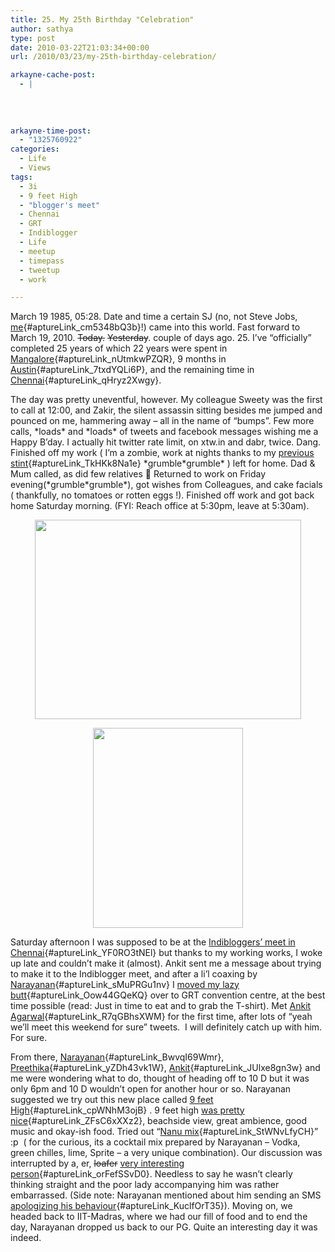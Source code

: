 ```yaml
---
title: 25. My 25th Birthday "Celebration"
author: sathya
type: post
date: 2010-03-22T21:03:34+00:00
url: /2010/03/23/my-25th-birthday-celebration/

arkayne-cache-post:
  - |
    
    
    
    
arkayne-time-post:
  - "1325760922"
categories:
  - Life
  - Views
tags:
  - 3i
  - 9 feet High
  - "blogger's meet"
  - Chennai
  - GRT
  - Indiblogger
  - Life
  - meetup
  - timepass
  - tweetup
  - work

---
```

March 19 1985, 05:28. Date and time a certain SJ (no, not Steve Jobs, [me][1]{#aptureLink_cm5348bQ3b}!) came into this world. Fast forward to March 19, 2010. <span style="text-decoration: line-through;">Today.</span> <span style="text-decoration: line-through;">Yesterday</span>. couple of days ago. 25. I&#8217;ve &#8220;officially&#8221; completed 25 years of which 22 years were spent in [Mangalore][2]{#aptureLink_nUtmkwPZQR}, 9 months in [Austin][3]{#aptureLink_7txdYQLi6P}, and the remaining time in [Chennai][4]{#aptureLink_qHryz2Xwgy}.

<!--more-->

The day was pretty uneventful, however. My colleague Sweety was the first to call at 12:00, and Zakir, the silent assassin sitting besides me jumped and pounced on me, hammering away &#8211; all in the name of &#8220;bumps&#8221;. Few more calls, \*loads\* and \*loads\* of tweets and facebook messages wishing me a Happy B&#8217;day. I actually hit twitter rate limit, on xtw.in and dabr, twice. Dang. Finished off my work ( I&#8217;m a zombie, work at nights thanks to my [previous stint][5]{#aptureLink_TkHKk8Na1e} \*grumble\*grumble\* ) left for home. Dad & Mum called, as did few relatives 🙂 Returned to work on Friday evening(\*grumble\*grumble\*), got wishes from Colleagues, and cake facials ( thankfully, no tomatoes or rotten eggs !). Finished off work and got back home Saturday morning. (FYI: Reach office at 5:30pm, leave at 5:30am).

<a id="aptureLink_WIppAerXdc" style="margin: 0pt auto; padding: 0px 6px; text-align: center; display: block;" href="http://posterous.com/getfile/files.posterous.com/sathyabhat/wN7MCuPwvBojkuKbORCsydcFW5m0sZGGpQaHYMd1JGX3cCzNS5Q61ij7tiFp/photo_2.jpg"><img style="border: 0px none;" src="http://posterous.com/getfile/files.posterous.com/sathyabhat/wN7MCuPwvBojkuKbORCsydcFW5m0sZGGpQaHYMd1JGX3cCzNS5Q61ij7tiFp/photo_2.jpg" alt="" width="425.53333333333336px" height="319.15000000000003px" /></a>

<a id="aptureLink_ppFLRH0SHk" style="margin: 0pt auto; padding: 0px 6px; text-align: center; display: block;" href="http://posterous.com/getfile/files.posterous.com/sathyabhat/tSyJaxl8boSkfGyJzbPOA1l6BEN6tcKtQMUK68w5s7Qb0U18fZGJbz1fbmiI/photo.jpg"><img style="border: 0px none;" src="http://posterous.com/getfile/files.posterous.com/sathyabhat/tSyJaxl8boSkfGyJzbPOA1l6BEN6tcKtQMUK68w5s7Qb0U18fZGJbz1fbmiI/photo.jpg" alt="" width="239.36250000000004px" height="319.15000000000003px" /></a>

Saturday afternoon I was supposed to be at the [Indibloggers&#8217; meet in Chennai][6]{#aptureLink_YF0RO3tNEl} but thanks to my working works, I woke up late and couldn&#8217;t make it (almost). Ankit sent me a message about trying to make it to the Indiblogger meet, and after a li&#8217;l coaxing by [Narayanan][7]{#aptureLink_sMuPRGu1nv} I [moved my lazy butt][8]{#aptureLink_Oow44GQeKQ} over to GRT convention centre, at the best time possible (read: Just in time to eat and to grab the T-shirt). Met [Ankit Agarwal][9]{#aptureLink_R7qGBhsXWM} for the first time, after lots of &#8220;yeah we&#8217;ll meet this weekend for sure&#8221; tweets.  I will definitely catch up with him. For sure.

From there, [Narayanan][10]{#aptureLink_BwvqI69Wmr}, [Preethika][11]{#aptureLink_yZDh43vk1W}, [Ankit][12]{#aptureLink_JUlxe8gn3w} and me were wondering what to do, thought of heading off to 10 D but it was only 6pm and 10 D wouldn&#8217;t open for another hour or so. Narayanan suggested we try out this new place called [9 feet High][13]{#aptureLink_cpWNhM3ojB} . 9 feet high [was pretty nice][14]{#aptureLink_ZFsC6xXXz2}, beachside view, great ambience, good music and okay-ish food. Tried out &#8220;[Nanu mix][15]{#aptureLink_StWNvLfyCH}&#8221; :p  ( for the curious, its a cocktail mix prepared by Narayanan &#8211; Vodka, green chilles, lime, Sprite &#8211; a very unique combination). Our discussion was interrupted by a, er, <span style="text-decoration: line-through;">loafer</span> [very interesting person][16]{#aptureLink_orFefSSvD0}. Needless to say he wasn&#8217;t clearly thinking straight and the poor lady accompanying him was rather embarrassed. (Side note: Narayanan mentioned about him sending an SMS [apologizing his behaviour][17]{#aptureLink_KuclfOrT35}). Moving on, we headed back to IIT-Madras, where we had our fill of food and to end the day, Narayanan dropped us back to our PG. Quite an interesting day it was indeed.

 [1]: ../2008/12/13/hi-im-sj/
 [2]: ../tag/mangalore/
 [3]: ../tag/austin/
 [4]: ../tag/chennai/
 [5]: ../2008/09/21/onsite-opportunity-beckons/
 [6]: http://search.twitter.com/search?q=%23indichn
 [7]: http://twitter.com/narayananh
 [8]: http://search.twitter.com/search?q=Rushing%20to%20make%20a%20last%20minute%20hero%20entry%20for%20%23indibloggers
 [9]: http://twitter.com/ankit_a
 [10]: http://techspikes.com/
 [11]: http://www.preethika.in/
 [12]: http://anky84.wordpress.com/
 [13]: http://4sq.com/bi4KcL
 [14]: http://search.twitter.com/search?q=high%20pretty%20awesome%20place,%20beach%20side
 [15]: http://search.twitter.com/search?q=special%27s%20mix%20-%20green%20chillies,%20vodka,%20sprite%20Lemon%20mix
 [16]: http://search.twitter.com/search?q=Some%20weird%20dude%20jumps%20into%20our%20conversation
 [17]: http://search.twitter.com/search?q=9fthigh%20loafer
